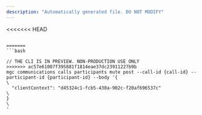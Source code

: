 ```yaml
---
description: "Automatically generated file. DO NOT MODIFY"
---
```


<<<<<<< HEAD
```cli

=======
```bash

// THE CLI IS IN PREVIEW. NON-PRODUCTION USE ONLY
>>>>>>> ac57e61007f395881f1814eae37dc23911227b9b
mgc communications calls participants mute post --call-id {call-id} --participant-id {participant-id} --body '{\
  "clientContext": "d45324c1-fcb5-430a-902c-f20af696537c"\
}\
'

```